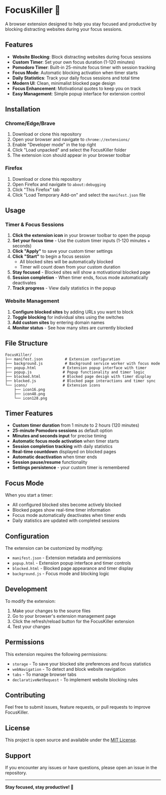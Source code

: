 # FocusKiller 🚫

A browser extension designed to help you stay focused and productive by blocking distracting websites during your focus sessions.

## Features

- **Website Blocking**: Block distracting websites during focus sessions
- **Custom Timer**: Set your own focus duration (1-120 minutes)
- **Pomodoro Timer**: Built-in 25-minute focus timer with session tracking
- **Focus Mode**: Automatic blocking activation when timer starts
- **Daily Statistics**: Track your daily focus sessions and total time
- **Modern UI**: Clean, minimalist blocked page design
- **Focus Enhancement**: Motivational quotes to keep you on track
- **Easy Management**: Simple popup interface for extension control

## Installation

### Chrome/Edge/Brave
1. Download or clone this repository
2. Open your browser and navigate to `chrome://extensions/`
3. Enable "Developer mode" in the top right
4. Click "Load unpacked" and select the FocusKiller folder
5. The extension icon should appear in your browser toolbar

### Firefox
1. Download or clone this repository
2. Open Firefox and navigate to `about:debugging`
3. Click "This Firefox" tab
4. Click "Load Temporary Add-on" and select the `manifest.json` file

## Usage

### Timer & Focus Sessions
1. **Click the extension icon** in your browser toolbar to open the popup
2. **Set your focus time** - Use the custom timer inputs (1-120 minutes + seconds)
3. **Click "Apply"** to save your custom timer settings
4. **Click "Start"** to begin a focus session
   - All blocked sites will be automatically blocked
   - Timer will count down from your custom duration
5. **Stay focused** - Blocked sites will show a motivational blocked page
6. **Session completion** - When timer ends, focus mode automatically deactivates
7. **Track progress** - View daily statistics in the popup

### Website Management
1. **Configure blocked sites** by adding URLs you want to block
2. **Toggle blocking** for individual sites using the switches
3. **Add custom sites** by entering domain names
4. **Monitor status** - See how many sites are currently blocked

## File Structure

```
FocusKiller/
├── manifest.json          # Extension configuration
├── background.js          # Background service worker with focus mode
├── popup.html            # Extension popup interface with timer
├── popup.js              # Popup functionality and timer logic
├── blocked.html          # Blocked page design with timer display
├── blocked.js            # Blocked page interactions and timer sync
└── icons/                # Extension icons
    ├── icon16.png
    ├── icon48.png
    └── icon128.png
```

## Timer Features

- **Custom timer duration** from 1 minute to 2 hours (120 minutes)
- **25-minute Pomodoro sessions** as default option
- **Minutes and seconds input** for precise timing
- **Automatic focus mode activation** when timer starts
- **Session completion tracking** with daily statistics
- **Real-time countdown** displayed on blocked pages
- **Automatic deactivation** when timer ends
- **Session pause/resume** functionality
- **Settings persistence** - your custom timer is remembered

## Focus Mode

When you start a timer:
- All configured blocked sites become actively blocked
- Blocked pages show real-time timer information
- Focus mode automatically deactivates when timer ends
- Daily statistics are updated with completed sessions

## Configuration

The extension can be customized by modifying:
- `manifest.json` - Extension metadata and permissions
- `popup.html` - Extension popup interface and timer controls
- `blocked.html` - Blocked page appearance and timer display
- `background.js` - Focus mode and blocking logic

## Development

To modify the extension:
1. Make your changes to the source files
2. Go to your browser's extension management page
3. Click the refresh/reload button for the FocusKiller extension
4. Test your changes

## Permissions

This extension requires the following permissions:
- `storage` - To save your blocked site preferences and focus statistics
- `webNavigation` - To detect and block website navigation
- `tabs` - To manage browser tabs
- `declarativeNetRequest` - To implement website blocking rules

## Contributing

Feel free to submit issues, feature requests, or pull requests to improve FocusKiller.

## License

This project is open source and available under the [MIT License](LICENSE).

## Support

If you encounter any issues or have questions, please open an issue in the repository.

---

**Stay focused, stay productive! 💪**
